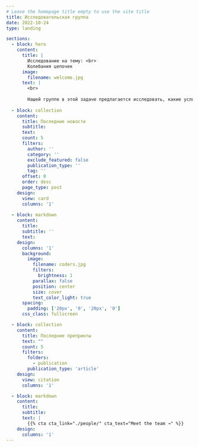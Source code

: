 ```yaml
---
# Leave the homepage title empty to use the site title
title: Исследовательская группа
date: 2022-10-24
type: landing

sections:
  - block: hero
    content:
      title: |
        Исследование на тему: <br>
        Колебания цепочек
      image:
        filename: welcome.jpg
      text: |
        <br>
        
        Нашей группе в этой задаче предлагается исследовать, какие условия необходимы для установления равновесия, как происходит приближение к равновесию и какие интересные явления возможны в простейшем одномерном случае.
  
  - block: collection
    content:
      title: Последние новости
      subtitle:
      text:
      count: 5
      filters:
        author: ''
        category: ''
        exclude_featured: false
        publication_type: ''
        tag: ''
      offset: 0
      order: desc
      page_type: post
    design:
      view: card
      columns: '1'
  
  - block: markdown
    content:
      title:
      subtitle: ''
      text:
    design:
      columns: '1'
      background:
        image: 
          filename: coders.jpg
          filters:
            brightness: 1
          parallax: false
          position: center
          size: cover
          text_color_light: true
      spacing:
        padding: ['20px', '0', '20px', '0']
      css_class: fullscreen

  - block: collection
    content:
      title: Последние препринты
      text: ""
      count: 5
      filters:
        folders:
          - publication
        publication_type: 'article'
    design:
      view: citation
      columns: '1'

  - block: markdown
    content:
      title:
      subtitle:
      text: |
        {{% cta cta_link="./people/" cta_text="Meet the team →" %}}
    design:
      columns: '1'
---
```

